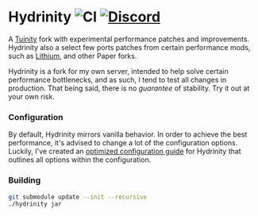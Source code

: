 [discord-invite]: https://discord.gg/xXd6rG8
# Hydrinity ![CI](https://github.com/Hydrinity/Hydrinity/workflows/CI/badge.svg) [![Discord](https://discordapp.com/api/guilds/770109947978448918/widget.png)][discord-invite]
A [Tuinity](http://github.com/Spottedleaf/Tuinity) fork with experimental performance patches and improvements. Hydrinity also a select few ports patches from certain performance mods, such as [Lithium](https://www.curseforge.com/minecraft/mc-mods/lithium), and other Paper forks.

Hydrinity is a fork for my own server, intended to help solve certain performance bottlenecks, and as such, I tend to test all changes in production. That being said, there is no *guarantee* of stability. Try it out at your own risk.

### Configuration
By default, Hydrinity mirrors vanilla behavior. In order to achieve the best performance, it's advised to change a lot of the configuration options. Luckily, I've created an [optimized configuration guide](https://github.com/Hydrinity/Hydrinity/wiki/Recommended-optimized-configuration) for Hydrinity that outlines all options within the configuration.

### Building
```bash
git submodule update --init --recursive
./hydrinity jar
```